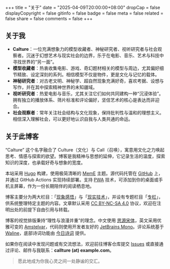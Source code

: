 +++
title = "关于"
date = "2025-04-09T20:00:00+08:00"
dropCap = false
displayCopyright = false
gitinfo = false
badge = false
meta = false
related = false
share = false
comments = false
+++

## 关于我

- **Calture**：一位充满想象力的模型收藏者、神秘研究者、视听研究者与社会观察者。沉迷于幻想艺术与现实社会的边界，乐于在电影、音乐、艺术与科技中寻找世界的“另一面”。
- **模型收藏者**：热衷收集电影、游戏、奇幻题材相关的模型与周边，尤其偏好细节精致、设定深刻的系列。相信模型不仅是物件，更是文化与记忆的载体。
- **神秘研究者**：对古老文明、神秘学、超自然现象充满好奇，喜欢考据、设想与写作，并在其中探索精神世界的未知疆域。
- **视听研究者**：热爱电影与音乐，尤其关注它们如何共同建构一种“沉浸体验”。拥有独立的播放体系、筛片标准和评论偏好，坚信艺术的核心是表达而非迎合。
- **社会观察者**：常年关注社会结构与文化现象，保持批判性与温和的理想主义。相信深入理解社会，可以更好地认识自我与人类共通的命运。

## 关于此博客

“Calture” 这个名字融合了 Culture（文化）与 Call（召唤），寓意用文化之力唤起思考、情感与探索的欲望。博客是我精神与思想的延伸，它记录生活的温度，探索知识的深度，也承载好奇与想象的宽度。

本站采用 [Hugo](https://gohugo.io/) 构建，使用极简清晰的 [MemE](https://github.com/reuixiy/hugo-theme-meme) 主题。源代码托管在 [GitHub](https://github.com/) 上，并通过 GitHub Actions 实现持续部署。支持 [PWA](https://developers.google.com/web/progressive-web-apps/) 技术，可添加到你的桌面或手机主屏幕，作为一份长期陪伴的阅读栖息地。

博客主要分为两大栏目：「[现象感悟](/life/)」与「[现实技术](/tech/)」，并设有专题栏目「[专栏](/series/)」，供系统整理特定主题的内容。文章默认采用 [CC BY-NC-SA 4.0](https://creativecommons.org/licenses/by-nc-sa/4.0/) 协议，欢迎在注明出处的前提下自由引用与转载。

博客的视觉排版秉持“理性与浪漫并重”的理念。中文使用 [思源宋体](https://fonts.google.com/specimen/Noto+Serif+SC)，英文采用优雅可变的 [Amstelvar](https://github.com/TypeNetwork/Amstelvar/)，代码则使用开发者友好的 [JetBrains Mono](https://www.jetbrains.com/lp/mono/)。评论系统基于 [Waline](https://waline.js.org/)，底部诗词功能由 [今日诗词](https://www.jinrishici.com) 提供。

如果你在阅读中发现问题或有交流想法，欢迎前往博客仓库提交 [Issues](https://github.com/) 或直接通过评论、邮件与我联系：**callture (at) example.com**。

> 愿此地成为你我心灵之间一处静谧的交汇。
